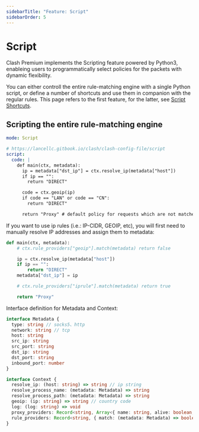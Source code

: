 ```yaml
---
sidebarTitle: "Feature: Script"
sidebarOrder: 5
---
```


# Script

Clash Premium implements the Scripting feature powered by Python3, enableing users to programmatically select policies for the packets with dynamic flexibility.

You can either controll the entire rule-matching engine with a single Python script, or define a number of shortcuts and use them in companion with the regular rules. This page refers to the first feature, for the latter, see [Script Shortcuts](./script-shortcuts.md).

## Scripting the entire rule-matching engine

```yaml
mode: Script

# https://lancellc.gitbook.io/clash/clash-config-file/script
script:
  code: |
    def main(ctx, metadata):
      ip = metadata["dst_ip"] = ctx.resolve_ip(metadata["host"])
      if ip == "":
        return "DIRECT"

      code = ctx.geoip(ip)
      if code == "LAN" or code == "CN":
        return "DIRECT"

      return "Proxy" # default policy for requests which are not matched by any other script
```

If you want to use ip rules (i.e.: IP-CIDR, GEOIP, etc), you will first need to manually resolve IP addresses and assign them to metadata:

```python
def main(ctx, metadata):
    # ctx.rule_providers["geoip"].match(metadata) return false

    ip = ctx.resolve_ip(metadata["host"])
    if ip == "":
        return "DIRECT"
    metadata["dst_ip"] = ip

    # ctx.rule_providers["iprule"].match(metadata) return true

    return "Proxy"
```

Interface definition for Metadata and Context:

```ts
interface Metadata {
  type: string // socks5、http
  network: string // tcp
  host: string
  src_ip: string
  src_port: string
  dst_ip: string
  dst_port: string
  inbound_port: number
}

interface Context {
  resolve_ip: (host: string) => string // ip string
  resolve_process_name: (metadata: Metadata) => string
  resolve_process_path: (metadata: Metadata) => string
  geoip: (ip: string) => string // country code
  log: (log: string) => void
  proxy_providers: Record<string, Array<{ name: string, alive: boolean, delay: number }>>
  rule_providers: Record<string, { match: (metadata: Metadata) => boolean }>
}
```
